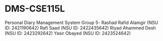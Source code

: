 # DMS-CSE115L
Personal Diary Management System
Group 5-
Rashad Rafid Alamgir (NSU ID: 2421190642)
Rafi Saad (NSU ID: 2422435642)
Riyad Ahammed Desh (NSU ID: 2423292642)
Yasir Obayed (NSU ID: 2423524642)
